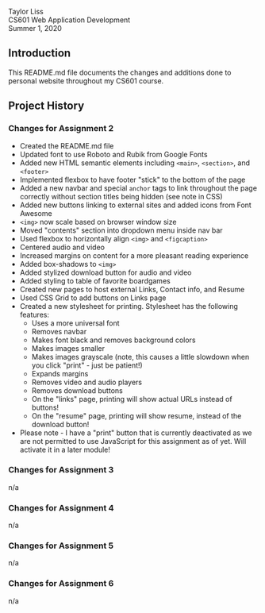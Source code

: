 Taylor Liss  
CS601 Web Application Development  
Summer 1, 2020  

## Introduction

This README.md file documents the changes and additions done to personal website throughout my CS601 course.

## Project History

### Changes for Assignment 2

* Created the README.md file
* Updated font to use Roboto and Rubik from Google Fonts
* Added new HTML semantic elements including `<main>`, `<section>`, and `<footer>`
* Implemented flexbox to have footer "stick" to the bottom of the page
* Added a new navbar and special `anchor` tags to link throughout the page correctly without section titles being hidden (see note in CSS)
* Added new buttons linking to external sites and added icons from Font Awesome
* `<img>` now scale based on browser window size
* Moved "contents" section into dropdown menu inside nav bar
* Used flexbox to horizontally align `<img>` and `<figcaption>`
* Centered audio and video
* Increased margins on content for a more pleasant reading experience
* Added box-shadows to `<img>`
* Added stylized download button for audio and video
* Added styling to table of favorite boardgames
* Created new pages to host external Links, Contact info, and Resume
* Used CSS Grid to add buttons on Links page
* Created a new stylesheet for printing. Stylesheet has the following features:
    * Uses a more universal font
    * Removes navbar
    * Makes font black and removes background colors
    * Makes images smaller
    * Makes images grayscale (note, this causes a little slowdown when you click "print" - just be patient!)
    * Expands margins
    * Removes video and audio players
    * Removes download buttons
    * On the "links" page, printing will show actual URLs instead of buttons!
    * On the "resume" page, printing will show resume, instead of the download button!
* Please note - I have a "print" button that is currently deactivated as we are not permitted to use JavaScript for this assignment as of yet. Will activate it in a later module!

### Changes for Assignment 3

n/a

### Changes for Assignment 4

n/a

### Changes for Assignment 5

n/a

### Changes for Assignment 6

n/a